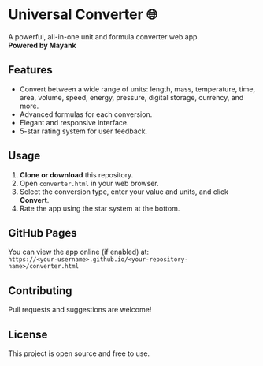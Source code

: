# Universal Converter 🌐

A powerful, all-in-one unit and formula converter web app.  
**Powered by Mayank**

## Features

- Convert between a wide range of units: length, mass, temperature, time, area, volume, speed, energy, pressure, digital storage, currency, and more.
- Advanced formulas for each conversion.
- Elegant and responsive interface.
- 5-star rating system for user feedback.

## Usage

1. **Clone or download** this repository.
2. Open `converter.html` in your web browser.
3. Select the conversion type, enter your value and units, and click **Convert**.
4. Rate the app using the star system at the bottom.

## GitHub Pages

You can view the app online (if enabled) at:  
`https://<your-username>.github.io/<your-repository-name>/converter.html`

## Contributing

Pull requests and suggestions are welcome!

## License

This project is open source and free to use.
